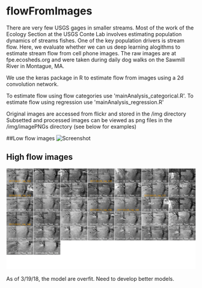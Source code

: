 # flowFromImages

There are very few USGS gages in smaller streams. Most of the work of the Ecology Section at the USGS Conte Lab involves estimating population dynamics of streams fishes. One of the key population drivers is stream flow. Here, we evaluate whether we can us deep learning alogithms to estimate stream flow from cell phone images. The raw images are at fpe.ecosheds.org and were taken during daily dog walks on the Sawmill River in Montague, MA.

We use the keras package in R to estimate flow from images using a 2d convolution network.

To estimate flow using flow categories use 'mainAnalysis_categorical.R'.
To estimate flow using regression use 'mainAnalysis_regression.R'

Original images are accessed from flickr and stored in the /img directory
Subsetted and processed images can be viewed as png files in the /img/imagePNGs directory (see below for examples)

##Low flow images
![Screenshot](images_2_wPred_RegressionFALSE.png)

## High flow images
![Screenshot](images_6_wPred_RegressionFALSE.png)

As of 3/19/18, the model are overfit. Need to develop better models.
